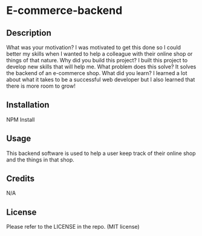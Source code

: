 # E-commerce-backend
## Description

What was your motivation? I was motivated to get this done so I could better my skills when I wanted to help a colleague with their online shop or things of that nature.
Why did you build this project? I built this project to develop new skills that will help me.
What problem does this solve? It solves the backend of an e-commerce shop.
What did you learn? I learned a lot about what it takes to be a successful web developer but I also learned that there is more room to grow!

## Installation

NPM Install

## Usage

This backend software is used to help a user keep track of their online shop and the things in that shop.

## Credits

N/A

## License

Please refer to the LICENSE in the repo. (MIT license)
